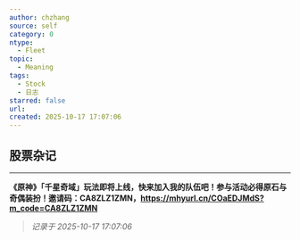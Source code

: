 ```yaml
---
author: chzhang
source: self
category: 0
ntype:
  - Fleet
topic:
  - Meaning
tags:
  - Stock
  - 日志
starred: false
url: 
created: 2025-10-17 17:07:06
---
```


## 股票杂记

---
**《原神》「千星奇域」玩法即将上线，快来加入我的队伍吧！参与活动必得原石与奇偶装扮！邀请码：CA8ZLZ1ZMN，https://mhyurl.cn/COaEDJMdS?m_code=CA8ZLZ1ZMN**
> *记录于 2025-10-17 17:07:06*